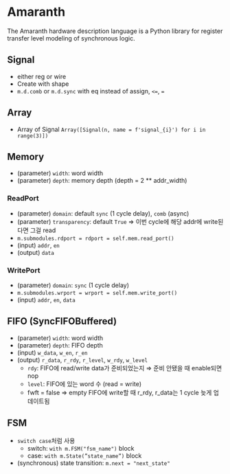 # Amaranth

The Amaranth hardware description language is a Python library for register transfer level modeling of synchronous logic.

## Signal

- either reg or wire
- Create with shape
- `m.d.comb` or `m.d.sync` with eq instead of assign, `<=`, `=`

## Array

- Array of Signal `Array([Signal(n, name = f'signal_{i}') for i in range(3)])`

## Memory

- (parameter) `width`: word width
- (parameter) `depth`: memory depth (depth = 2 ** addr_width)

### ReadPort

- (parameter) `domain`: default `sync` (1 cycle delay), `comb` (async)
- (parameter) `transparency`: default `True` ⇒ 이번 cycle에 해당 addr에 write된다면 그걸 read
- `m.submodules.rdport = rdport = self.mem.read_port()`
- (input) `addr`, `en`
- (output) `data`

### WritePort

- (parameter) `domain`: `sync` (1 cycle delay)
- `m.submodules.wrport = wrport = self.mem.write_port()`
- (input) `addr`, `en`, `data`

## FIFO (SyncFIFOBuffered)

- (parameter) `width`: word width
- (parameter) `depth`: FIFO depth
- (input) `w_data`, `w_en`, `r_en`
- (output) `r_data`, `r_rdy`, `r_level`, `w_rdy`, `w_level`
  - `rdy`: FIFO에 read/write data가 준비되었는지 ⇒ 준비 안됐을 때 enable되면 nop
  - `level`: FIFO에 있는 word 수 (read = write)
  - fwft = false ⇒ empty FIFO에 write할 때 r_rdy, r_data는 1 cycle 늦게 업데이트됨

## FSM

- `switch case`처럼 사용
  - switch: `with m.FSM("fsm_name")` block
  - case: `with m.State(”state_name”)` block
- (synchronous) state transition: `m.next = "next_state"`
